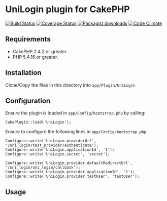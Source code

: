 # UniLogin plugin for CakePHP

[![Build Status](https://travis-ci.org/Oefenweb/cakephp-uni-login.png?branch=master)](https://travis-ci.org/Oefenweb/cakephp-uni-login) [![Coverage Status](https://coveralls.io/repos/Oefenweb/cakephp-uni-login/badge.png)](https://coveralls.io/r/Oefenweb/cakephp-uni-login) [![Packagist downloads](http://img.shields.io/packagist/dt/Oefenweb/cakephp-uni-login.svg)](https://packagist.org/packages/oefenweb/cakephp-uni-login) [![Code Climate](https://codeclimate.com/github/Oefenweb/cakephp-uni-login/badges/gpa.svg)](https://codeclimate.com/github/Oefenweb/cakephp-uni-login)

## Requirements

* CakePHP 2.4.2 or greater.
* PHP 5.4.16 or greater.

## Installation

Clone/Copy the files in this directory into `app/Plugin/UniLogin`

## Configuration

Ensure the plugin is loaded in `app/Config/bootstrap.php` by calling:

```
CakePlugin::load('UniLogin');
```

Ensure to configure the following lines in `app/Config/bootstrap.php`:

```
Configure::write('UniLogin.providerUrl', '/uni_login/test_provider/authenticate');
Configure::write('UniLogin.applicationId', '1');
Configure::write('UniLogin.secret', 'secret');

Configure::write('UniLogin.provider.defaultRedirectUrl', '/uni_login/uni_login/callback');
Configure::write('UniLogin.provider.applicationId', '1');
Configure::write('UniLogin.provider.testUser', 'testUser');
```

## Usage

```
```
